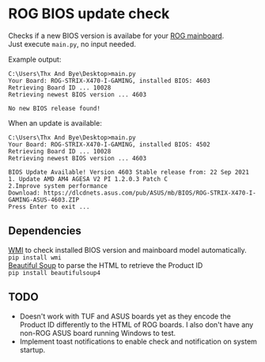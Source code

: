# ROG BIOS update check
Checks if a new BIOS version is availabe for your [ROG mainboard](https://rog.asus.com/motherboards-group/).  
Just execute `main.py`, no input needed.

Example output:
```
C:\Users\Thx And Bye\Desktop>main.py
Your Board: ROG-STRIX-X470-I-GAMING, installed BIOS: 4603
Retrieving Board ID ... 10028
Retrieving newest BIOS version ... 4603

No new BIOS release found!
```

When an update is available:
```
C:\Users\Thx And Bye\Desktop>main.py
Your Board: ROG-STRIX-X470-I-GAMING, installed BIOS: 4502
Retrieving Board ID ... 10028
Retrieving newest BIOS version ... 4603

BIOS Update Available! Version 4603 Stable release from: 22 Sep 2021
1. Update AMD AM4 AGESA V2 PI 1.2.0.3 Patch C
2.Improve system performance
Download: https://dlcdnets.asus.com/pub/ASUS/mb/BIOS/ROG-STRIX-X470-I-GAMING-ASUS-4603.ZIP
Press Enter to exit ...
```

## Dependencies
[WMI](https://pypi.org/project/WMI/) to check installed BIOS version and mainboard model automatically.  
`pip install wmi`  
[Beautiful Soup](https://pypi.org/project/beautifulsoup4/) to parse the HTML to retrieve the Product ID  
`pip install beautifulsoup4`  

## TODO
- Doesn't work with TUF and ASUS boards yet as they encode the Product ID differently to the HTML of ROG boards. I also don't have any non-ROG ASUS board running Windows to test.  
- Implement toast notifications to enable check and notification on system startup.
